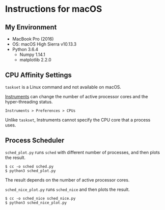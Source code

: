 Instructions for macOS
======================

My Environment
--------------

- MacBook Pro (2016)
- OS: macOS High Sierra v10.13.3
- Python 3.6.4
  - Numpy 1.14.1
  - matplotlib 2.2.0

CPU Affinity Settings
---------------------

`taskset` is a Linux command and not available on macOS.

[Instruments](https://developer.apple.com/jp/documentation/DeveloperTools/Conceptual/InstrumentsUserGuide/index.html) can change the number of active processor cores and the hyper-threading status.

    Instruments > Preferences > CPUs

Unlike `taskset`, Instruments cannot specify the CPU core that a process uses.

Process Scheduler
-----------------

`sched_plot.py` runs `sched` with different number of processes, and then plots the result.

    $ cc -o sched sched.py
    $ python3 sched_plot.py

The result depends on the number of active processor cores.

`sched_nice_plot.py` runs `sched_nice` and then plots the result.

    $ cc -o sched_nice sched_nice.py
    $ python3 sched_nice_plot.py
